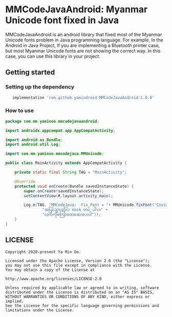 # MMCodeJavaAndroid: Myanmar Unicode font fixed in Java

MMCodeJavaAndroid is an android library that fixed most of the Myanmar Unicode fonts problem in Java programming language.
For example, In the Android in Java Project, If you are implementing a Bluetooth printer case, but most Myanmar Unicode fonts are not showing the correct way. In this case, you can use this library in your project.


## Getting started

### Setting up the dependency

```groovy
   implementation 'com.github.yamindroid:MMCodeJavaAndroid:1.0.0'
```

### How to use

```java
package com.mm.yaminoo.mmcodejavaandroid;

import androidx.appcompat.app.AppCompatActivity;

import android.os.Bundle;
import android.util.Log;

import com.mm.yaminoo.mmcodejava.MMUnicode;

public class MainActivity extends AppCompatActivity {

    private static final String TAG = "MainActivity";

    @Override
    protected void onCreate(Bundle savedInstanceState) {
        super.onCreate(savedInstanceState);
        setContentView(R.layout.activity_main);

        Log.e(TAG, "MMCodeJava:  Fix Font = "+ MMUnicode.fixFont("Covid ကာလအတွင်း\n" +
                "အပြင်သွားတိုင်း mask တပ် ပါ\n" +
                "လက်ကိုမကြာခဏဆေးပေးပါ"));
    }
}
```

## LICENSE

    Copyright 2020-present Ya Min Oo.

    Licensed under the Apache License, Version 2.0 (the "License");
    you may not use this file except in compliance with the License.
    You may obtain a copy of the License at

    http://www.apache.org/licenses/LICENSE-2.0

    Unless required by applicable law or agreed to in writing, software
    distributed under the License is distributed on an "AS IS" BASIS,
    WITHOUT WARRANTIES OR CONDITIONS OF ANY KIND, either express or implied.
    See the License for the specific language governing permissions and
    limitations under the License.

